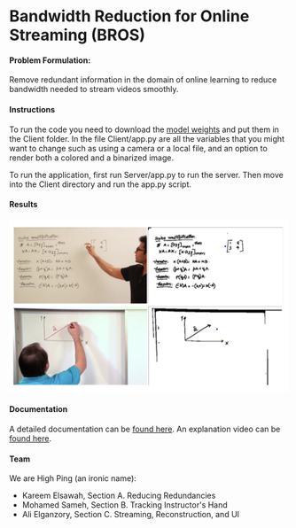 # Bandwidth Reduction for Online Streaming (BROS)
#### Problem Formulation:
Remove redundant information in the domain of online learning to reduce bandwidth needed to stream videos smoothly.

#### Instructions
To run the code you need to download the [model weights](https://drive.google.com/open?id=1A63-SeM1nZeB8d5VfW1cN3j0VSSIj01o) and put them in the Client folder. In the file Client/app.py are all the variables that you might want to change such as using a camera or a local file, and an option to render both a colored and a binarized image.

To run the application, first run Server/app.py to run the server. Then move into the Client directory and run the app.py script.

#### Results
![Reduced Frames Examples](results/results.png "Reduced Frames")

#### Documentation
A detailed documentation can be [found here](https://drive.google.com/open?id=19PL7v864DR6zMe8YZwuvf0tsw9yDUB_Y).
An explanation video can be [found here](https://drive.google.com/open?id=1U0yhN_ns0gGvCQ1EkgkCCHOL2yXEwabu).

#### Team
We are High Ping (an ironic name):

* Kareem Elsawah, Section A. Reducing Redundancies
* Mohamed Sameh,  Section B. Tracking Instructor's Hand
* Ali Elganzory,  Section C. Streaming, Reconstruction, and UI
